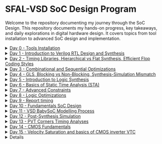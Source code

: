 # SFAL-VSD SoC Design Program
Welcome to the repository documenting my journey through the SoC Design. This repository documents my hands-on progress, key takeaways, and daily explorations in digital hardware design. It covers topics from tool installation to advanced SoC design and implementation.

<details>
  <summary><a href="https://github.com/Dhruvid98/SFAL-VSD-SoC-Design/blob/main/Day%200/README.md" target="_blank">Day 0 - Tools Installation</a></summary>
  
  #### Environment Setup & Tools Installed
  * Gained a high-level understanding of the complete chip development flow from specification to system integration.
  * Learned functional verification checkpoints at each stage (O0 to O4)
  * Installed open-source tools:
      * Yosys (Synthesis)
      * Icarus Verilog (Simulation)
      * GTKWave (Waveform viewer)
      * OpenSTA (Static Timing Analysis)
      * Ngspice (Simulation)
      * Magic (Layout editing)
      * OpenLane (RTL-to-GDSII flow)
</details>

<details>
  <summary><a href="https://github.com/Dhruvid98/SFAL-VSD-SoC-Design/blob/main/Day%201/README.md" target="_blank">Day 1 - Introduction to Verilog RTL Design and Synthesis</a></summary>
  
  #### RTL Design & Synthesis Concepts
  * Simulated a 2:1 MUX RTL design using Icarus Verilog and visualized waveforms with GTKWave.
  * Synthesized the design using Yosys, linking it to a standard cell library.
  * Generated and reviewed the gate-level netlist for the synthesized MUX.
  * Gained hands-on experience with the flow: from HDL simulation to gate-level synthesis
</details>

<details>
  <summary><a href="https://github.com/Dhruvid98/SFAL-VSD-SoC-Design/blob/main/Day%202/README.md" target="_blank">Day 2 - Timing Libraries, Hierarchical vs Flat Synthesis, Efficient Flop Coding Styles</a></summary>
  
  #### Library Modeling & Timing Learnings
  * Explored standard cell timing libraries (.lib files) and understood PVT-based behavior modeling.
  * Compared hierarchical vs. flat synthesis flows and analyzed structural outcomes.
  * Practiced submodule-level synthesis for modular design and reuse.
  * Simulated and synthesized flip-flops with both async/sync resets and sets.
  * Implemented ×2 and ×9 multipliers using bit manipulation to avoid combinational logic
</details>

<details>
  <summary><a href="https://github.com/Dhruvid98/SFAL-VSD-SoC-Design/blob/main/Day%203/README.md" target="_blank">Day 3 - Combinational and Sequential Optimizations </a></summary>
  
  #### Optimization Strategies Explored
  * Applied combinational optimization techniques like constant propagation, Boolean logic simplification, and Karnaugh mapping to minimize area and gate count.
  * Practiced sequential logic optimization, including retiming, state minimization, and logic cloning to improve performance and layout efficiency.
  * Demonstrated optimization limits using flip-flop designs with specific reset/set behaviors and interdependencies.
  * Identified and optimized unused outputs in sequential blocks (e.g., 3-bit counter using only q[0]), leading to fewer synthesized flops.
</details>

<details>
  <summary><a href="https://github.com/Dhruvid98/SFAL-VSD-SoC-Design/blob/main/Day%204/README.md" target="_blank">Day 4 - GLS, Blocking vs Non-Blocking, Synthesis-Simulation Mismatch </a></summary>
  
  #### Synthesis-Simulation Insights
  * Learned Gate-Level Simulation (GLS) using synthesized netlists with timing annotations
  * Identified critical causes of synthesis-simulation mismatches:
      * Missing sensitivity lists
      * Improper use of blocking `(=)` vs. non-blocking `(<=)` assignments
      * Non-standard Verilog coding practices
  * Demonstrated how incorrect sensitivity `(@sel instead of @(*))` leads to latch-like behavior
  * Analyzed functional differences between RTL and GLS outputs using GTKWave.
  * Validated synthesis behavior and mismatches across multiple modules.

</details>

<details>
  <summary><a href="https://github.com/Dhruvid98/SFAL-VSD-SoC-Design/blob/main/Day%205/README.md" target="_blank">Day 5 - Introduction to Logic Synthesis </a></summary>
  
  #### RTL-to-Gate Synthesis Learnings
  * Understood RTL-to-Gate-Level synthesis using Synopsys Design Compiler with Sky130 standard cell libraries (.db format).
  * Explored timing-aware synthesis with constraints to optimize area, power, and performance.
  * Compared multiple synthesis implementations to evaluate trade-offs in timing and physical design.
  * Gained familiarity with .lib and .db formats and their roles in timing and library linking.
  * Built netlists using both generic (gtech) and Sky130-specific libraries.
  * Created and used .synopsys_dc.setup to streamline DC setup.
  * Practiced GUI navigation in Design Vision and automated flow using TCL scripting
</details>

<details>
  <summary><a href="https://github.com/Dhruvid98/SFAL-VSD-SoC-Design/blob/main/Day%206/README.md" target="_blank">Day 6 - Basics of Static Time Analysis (STA) </a></summary>
  
  #### Timing Analysis Concepts
  * Learned STA fundamentals: setup/hold times, propagation/contamination delays, and their impact on timing.
  * Explored .lib timing models, including delay lookup tables, max transitions, and pin attributes.
  * Studied constraints like clock period, input/output delays, and their impact on critical paths.
  * Investigated unateness, timing sense, and pin-level attributes relevant for synthesis tools.
  * Practiced querying .lib cells and attributes using Design Compiler (DC) shell commands.
  * Analyzed sequential vs. combinational arcs and modeled IO delays for interface timing closure
</details>

<details>
  <summary><a href="https://github.com/Dhruvid98/SFAL-VSD-SoC-Design/blob/main/Day%207/README.md" target="_blank">Day 7 - Advanced Constraints </a></summary>
  
  #### Constraint Modeling
  * Clock tree modeling: defined clock period, latency, uncertainty, jitter, and skew for STA precision.
  * Practiced clock creation, querying ports/cells/nets, and analyzing clock propagation using Design Compiler.
  * Learned to define generated clocks and relate them to master clocks for hierarchical clock domains.
  * Applied IO delay modeling: set input/output delays, transitions, and loads to constrain combinational paths.
  * Utilized report_timing, get_*, and TCL scripting to assess design constraints and slack.
  * Built automated constraint scripts for repeated synthesis runs with updated clock and IO specifications.
  * Constrained combinational paths using virtual clocks and set_max_delay to control timing paths
</details>

<details>
  <summary><a href="https://github.com/Dhruvid98/SFAL-VSD-SoC-Design/blob/main/Day%208/README.md" target="_blank">Day 8 - Logic Optimizations </a></summary>
  
  #### Logic Optimization Techniques
  * Practiced combinational logic optimization techniques, including constant propagation, logic pruning, and redundancy elimination.
  * Analyzed logic simplifications visually using logic cone and waveform analysis.
  * Explored sequential logic optimization such as:
      * Sequential constant detection
      * Removal of unloaded outputs
      * Controlling the sequential optimization

Differentiated between optimizable and non-optimizable sequential patterns
</details>

<details>
  <summary><a href="https://github.com/Dhruvid98/SFAL-VSD-SoC-Design/blob/main/Day%209/README.md" target="_blank">Day 9 - Report timing </a></summary>
  
  #### Timing Reports & Constraint Validation
  * Learned to use `report_timing` with advanced flags to analyze setup and hold violations at the path and endpoint level.
  * Differentiated timing modes (setup vs. hold) and interpreted waveform-based slack diagnostics.
  * Applied `check_timing`, `report_constraints`, and `report_timing` to validate timing and constraint coverage.
  * Analyzed fanout and capacitance issues in large mux designs using `set_max_capacitance`.
  * Modeled and resolved high fan-out nets (HFNs) with `set_max_transition` and observed impact on buffer tree synthesis
  * Understood how violations are prioritized during optimization using compile_ultra
</details>

<details>
  <summary><a href="https://github.com/Dhruvid98/SFAL-VSD-SoC-Design/blob/main/Day%2010/README.md" target="_blank">Day 10 - Fundamentals SoC Design </a></summary>
  
  #### SoC Architecture & BabySoC Introduction
  * Understood the fundamentals of SoC architecture.
  * Introduced the VSDBabySoC platform, integrating RVMYTH, PLL, and a 10-bit DAC

</details>

<details>
  <summary><a href="https://github.com/Dhruvid98/SFAL-VSD-SoC-Design/blob/main/Day%2011/README.md" target="_blank">Day 11 - VSD BabySoC Modelling Process </a></summary>
  
  #### BabySoC Modeling & Simulation
  * Modeled and simulated the VSDBabySoC, integrating RVMYTH, PLL, and DAC modules.
  * Used Sandpiper-SaaS to convert TL-Verilog RVMYTH into synthesizable Verilog
  * Conducted pre-synthesis simulation using Icarus Verilog; visualized output waveforms via GTKWave
  * Simulated DAC behavior using Verilog’s `real` datatype to represent analog like output
</details>

<details>
  <summary><a href="https://github.com/Dhruvid98/SFAL-VSD-SoC-Design/blob/main/Day%2012/README.md" target="_blank">Day 12 - Post-Synthesis Simulation </a></summary>
  
  #### Gate-Level Verification
  * Understood the importance of Gate-Level Simulation (GLS) in verifying both functionality and timing after synthesis
  * Converted .lib files (avsddac.lib, avsdpll.lib, sky130_fd_sc_hd.lib) to .db using Synopsys Library Compiler (lc_shell).
  * Ran post-synthesis simulation with unit delays using Icarus Verilog and validated functionality with GTKWave.
  * Compared pre-synthesis vs. post-synthesis behavior to confirm functional equivalence and detect synthesis-induced discrepancies
</details>
<details>
  <summary><a href="http://github.com/Dhruvid98/SFAL-VSD-SoC-Design/blob/main/Day%2013/README.md" target="_blank">Day 13 - PVT Corners Timing Analyses </a></summary>
  
  #### PVT Corners Timing Analysis
  * Understood
</details>
<details>
  <summary><a href="http://github.com/Dhruvid98/SFAL-VSD-SoC-Design/blob/main/Day%2014/README.md" target="_blank">Day 14 - CMOS Fundamentals </a></summary>
  
  #### CMOS Fundamentals
  * Understood
</details>

<details>
  <summary><a href="http://github.com/Dhruvid98/SFAL-VSD-SoC-Design/blob/main/Day%2015/README.md" target="_blank">Day 15 - Velocity Saturation and basics of CMOS inverter VTC </a></summary>
  
  #### SPICE Simulations of NMOS and CMOS Circuits
  * Understood
</details>
<details>

